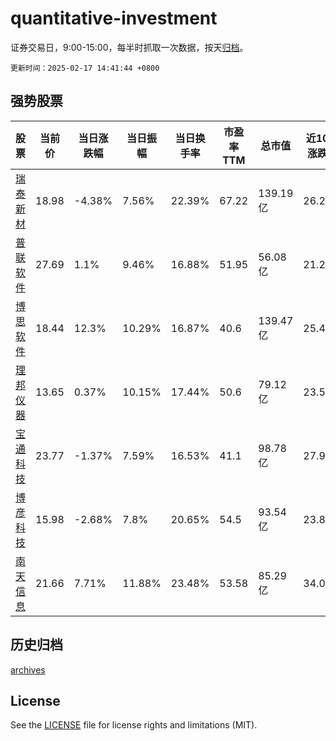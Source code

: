 # quantitative-investment

证券交易日，9:00-15:00，每半时抓取一次数据，按天[归档](archives)。

`更新时间：2025-02-17 14:41:44 +0800`

## 强势股票

|股票|当前价|当日涨跌幅|当日振幅|当日换手率|市盈率TTM|总市值|近10日涨跌幅|
|----|----|----|----|----|----|----|----|
|[瑞泰新材](https://xueqiu.com/S/SZ301238)|18.98|-4.38%|7.56%|22.39%|67.22|139.19亿|26.28%|
|[普联软件](https://xueqiu.com/S/SZ300996)|27.69|1.1%|9.46%|16.88%|51.95|56.08亿|21.23%|
|[博思软件](https://xueqiu.com/S/SZ300525)|18.44|12.3%|10.29%|16.87%|40.6|139.47亿|25.44%|
|[理邦仪器](https://xueqiu.com/S/SZ300206)|13.65|0.37%|10.15%|17.44%|50.6|79.12亿|23.53%|
|[宝通科技](https://xueqiu.com/S/SZ300031)|23.77|-1.37%|7.59%|16.53%|41.1|98.78亿|27.93%|
|[博彦科技](https://xueqiu.com/S/SZ002649)|15.98|-2.68%|7.8%|20.65%|54.5|93.54亿|23.88%|
|[南天信息](https://xueqiu.com/S/SZ000948)|21.66|7.71%|11.88%|23.48%|53.58|85.29亿|34.03%|

## 历史归档

[archives](archives)

## License

See the [LICENSE](LICENSE) file for license rights and limitations (MIT).